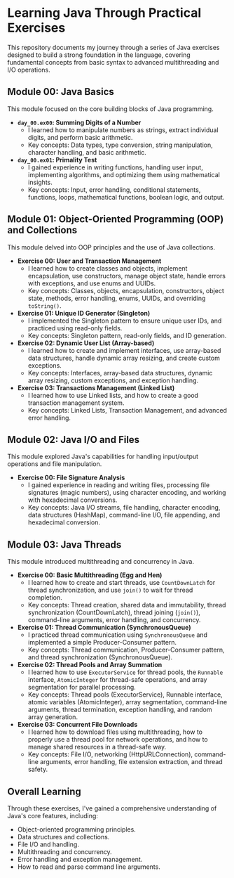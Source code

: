 # Learning Java Through Practical Exercises

This repository documents my journey through a series of Java exercises designed to build a strong foundation in the language, covering fundamental concepts from basic syntax to advanced multithreading and I/O operations.

## Module 00: Java Basics

This module focused on the core building blocks of Java programming.

* **`day_00.ex00`: Summing Digits of a Number**
    * I learned how to manipulate numbers as strings, extract individual digits, and perform basic arithmetic.
    * Key concepts: Data types, type conversion, string manipulation, character handling, and basic arithmetic.
* **`day_00.ex01`: Primality Test**
    * I gained experience in writing functions, handling user input, implementing algorithms, and optimizing them using mathematical insights.
    * Key concepts: Input, error handling, conditional statements, functions, loops, mathematical functions, boolean logic, and output.

## Module 01: Object-Oriented Programming (OOP) and Collections

This module delved into OOP principles and the use of Java collections.

* **Exercise 00: User and Transaction Management**
    * I learned how to create classes and objects, implement encapsulation, use constructors, manage object state, handle errors with exceptions, and use enums and UUIDs.
    * Key concepts: Classes, objects, encapsulation, constructors, object state, methods, error handling, enums, UUIDs, and overriding `toString()`.
* **Exercise 01: Unique ID Generator (Singleton)**
    * I implemented the Singleton pattern to ensure unique user IDs, and practiced using read-only fields.
    * Key concepts: Singleton pattern, read-only fields, and ID generation.
* **Exercise 02: Dynamic User List (Array-based)**
    * I learned how to create and implement interfaces, use array-based data structures, handle dynamic array resizing, and create custom exceptions.
    * Key concepts: Interfaces, array-based data structures, dynamic array resizing, custom exceptions, and exception handling.
* **Exercise 03: Transactions Management (Linked List)**
    * I learned how to use Linked lists, and how to create a good transaction management system.
    * Key concepts: Linked Lists, Transaction Management, and advanced error handling.

## Module 02: Java I/O and Files

This module explored Java's capabilities for handling input/output operations and file manipulation.

* **Exercise 00: File Signature Analysis**
    * I gained experience in reading and writing files, processing file signatures (magic numbers), using character encoding, and working with hexadecimal conversions.
    * Key concepts: Java I/O streams, file handling, character encoding, data structures (HashMap), command-line I/O, file appending, and hexadecimal conversion.

## Module 03: Java Threads

This module introduced multithreading and concurrency in Java.

* **Exercise 00: Basic Multithreading (Egg and Hen)**
    * I learned how to create and start threads, use `CountDownLatch` for thread synchronization, and use `join()` to wait for thread completion.
    * Key concepts: Thread creation, shared data and immutability, thread synchronization (CountDownLatch), thread joining (`join()`), command-line arguments, error handling, and concurrency.
* **Exercise 01: Thread Communication (SynchronousQueue)**
    * I practiced thread communication using `SynchronousQueue` and implemented a simple Producer-Consumer pattern.
    * Key concepts: Thread communication, Producer-Consumer pattern, and thread synchronization (SynchronousQueue).
* **Exercise 02: Thread Pools and Array Summation**
    * I learned how to use `ExecutorService` for thread pools, the `Runnable` interface, `AtomicInteger` for thread-safe operations, and array segmentation for parallel processing.
    * Key concepts: Thread pools (ExecutorService), Runnable interface, atomic variables (AtomicInteger), array segmentation, command-line arguments, thread termination, exception handling, and random array generation.
* **Exercise 03: Concurrent File Downloads**
    * I learned how to download files using multithreading, how to properly use a thread pool for network operations, and how to manage shared resources in a thread-safe way.
    * Key concepts: File I/O, networking (HttpURLConnection), command-line arguments, error handling, file extension extraction, and thread safety.

## Overall Learning

Through these exercises, I've gained a comprehensive understanding of Java's core features, including:

* Object-oriented programming principles.
* Data structures and collections.
* File I/O and handling.
* Multithreading and concurrency.
* Error handling and exception management.
* How to read and parse command line arguments.
